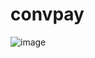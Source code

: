 # convpay

![image](https://user-images.githubusercontent.com/76129297/231978759-49a2863d-1c66-46e1-982a-0ddb62a0790a.png)
